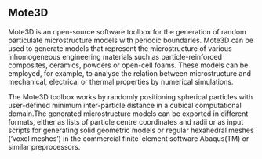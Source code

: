 ## Mote3D

Mote3D is an open-source software toolbox for the generation of random particulate 
microstructure models with periodic boundaries. Mote3D can be used to generate models 
that represent the microstructure of various inhomogeneous engineering materials such 
as particle-reinforced composites, ceramics, powders or open-cell foams. These models 
can be employed, for example, to analyse the relation between microstructure and 
mechanical, electrical or thermal properties by numerical simulations.

The Mote3D toolbox works by randomly positioning spherical particles with user-defined 
minimum inter-particle distance in a cubical computational domain.The generated 
microstructure models can be exported in different formats, either as lists of particle 
centre coordinates and radii or as input scripts for generating solid geometric models 
or regular hexahedral meshes (‘voxel meshes’) in the commercial finite-element software
Abaqus(TM) or similar preprocessors.

